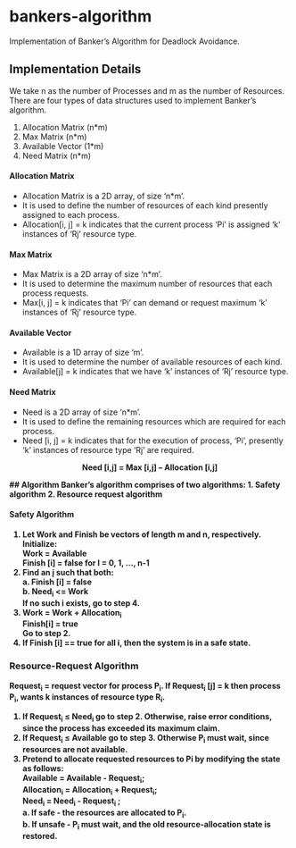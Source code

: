 # bankers-algorithm
Implementation of Banker’s Algorithm for Deadlock Avoidance.
## Implementation Details
We take n as the number of Processes and m as the number of Resources.
There are four types of data structures used to implement Banker’s algorithm.
1. Allocation Matrix (n*m)
2. Max Matrix (n*m)
3. Available Vector (1*m)
4. Need Matrix (n*m)

#### Allocation Matrix
- Allocation Matrix is a 2D array, of size ‘n*m’.
- It is used to define the number of resources of each kind presently assigned to each process.
- Allocation[i, j] = k indicates that the current process ‘Pi’ is assigned ‘k’ instances of ‘Rj’ resource type.
#### Max Matrix
- Max Matrix is a 2D array of size ‘n*m’.
- It is used to determine the maximum number of resources that each process requests.
- Max[i, j] = k indicates that ‘Pi’ can demand or request maximum ‘k’ instances of ‘Rj’ resource type.
#### Available Vector
- Available is a 1D array of size ‘m’.
- It is used to determine the number of available resources of each kind.
- Available[j] = k indicates that we have ‘k’ instances of ‘Rj’ resource type.
#### Need Matrix
- Need is a 2D array of size ‘n*m’.
- It is used to define the remaining resources which are required for each process.
- Need [i, j] = k indicates that for the execution of process, ‘Pi’, presently ‘k’ instances of resource type ‘Rj’ are required.
<p align="center">
    <b>Need [i,j] = Max [i,j] – Allocation [i,j]<b>
</p>
## Algorithm
Banker’s algorithm comprises of two algorithms:
1. Safety algorithm
2. Resource request algorithm

#### Safety Algorithm
1. Let Work and Finish be vectors of length m and n, respectively. <br> 
    Initialize:<br> 
        Work = Available <br>
        Finish [i] = false for I = 0, 1, ..., n-1 <br>        
2. Find an į such that both: <br> 
a. Finish [i] = false <br> 
b. Need<sub>i</sub> <= Work <br> 
If no such i exists, go to step 4. <br>
3. Work = Work + Allocation<sub>i</sub> <br>
Finish[i] = true <br>
Go to step 2. <br>
4. If Finish [i] == true for all i, then the system is in a safe state. <br>

### Resource-Request Algorithm
Request<sub>i</sub> = request vector for process P<sub>i</sub>. If Request<sub>i</sub> [j] = k then process P<sub>i</sub>, wants k instances of resource type R<sub>i</sub>. <br>
1. If Request<sub>i</sub> ≤ Need<sub>i</sub> go to step 2. Otherwise, raise error conditions, since the process has exceeded its maximum claim. <br>
2. If Request<sub>i</sub> ≤ Available go to step 3. Otherwise P<sub>i</sub> must wait, since resources are not available. <br>
3. Pretend to allocate requested resources to Pi by modifying the state as follows: <br>
Available = Available - Request<sub>i</sub>; <br>
Allocation<sub>i</sub> = Allocation<sub>i</sub> + Request<sub>i</sub>; <br>
Need<sub>i</sub> = Need<sub>i</sub> - Request<sub>i</sub> ; <br>
a. If safe - the resources are allocated to P<sub>i</sub>. <br>
b. If unsafe - P<sub>i</sub> must wait, and the old resource-allocation state is restored.
